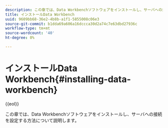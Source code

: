 ```yaml
---
description: この章では、Data Workbenchソフトウェアをインストールし、サーバへの接続を設定する方法について説明します。
title: インストールData Workbench
uuid: 9609bb68-36e2-4b8b-a1f1-5855008c06e3
source-git-commit: b1dda69a606a16dccca30d2a74c7e63dbd27936c
workflow-type: tm+mt
source-wordcount: '40'
ht-degree: 0%

---
```



# インストールData Workbench{#installing-data-workbench}

{{eol}}

この章では、Data Workbenchソフトウェアをインストールし、サーバへの接続を設定する方法について説明します。

